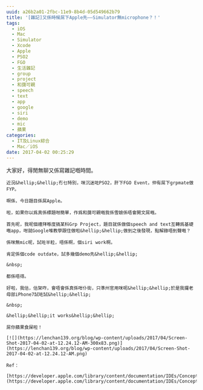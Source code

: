 ```yaml
---
uuid: a26b2a01-2fbc-11e9-8b4d-05d549662b79
title: '[雜記]又係時候屌下Apple先——Simulator無microphone？！'
tags:
  - iOS
  - Mac
  - Simulator
  - Xcode
  - Apple
  - PSO2
  - FGO
  - 生活雜記
  - group
  - project
  - 和藹可親
  - speech
  - text
  - app
  - google
  - siri
  - demo
  - mic
  - 蘋果
categories:
  - IT及Linux綜合
  - Mac／iOS
date: 2017-04-02 00:25:29
---
```


大家好，得閒無聊又係寫雜記嘅時間。

	近況&hellip;&hellip;冇乜特別，咪沉迷咗PSO2，肝下FGO Event，仲有屌下grpmate做FYP。

	啊係，今日題目係屌Apple。

	啦，如果你以爲真係標題咁簡單，作爲和藹可親嘅我係雪娘係唔會開文屌嘅。

	首先呢，我呢個禮拜喺度搞某科Grp Project，題目就係做個speech and text互轉爲基礎嘅app，咁就Google堆教學跟住做啦&hellip;&hellip;做到之後發現，點解錄唔到聲嘅？

	係咪無mic呢，試咗半粒，唔係啊，個siri work啊。

	肯定係個code outdate，試多幾個demo先&hellip;&hellip;

	&nbsp;

	都係唔得。

	好啦，我估，估架咋，會唔會係真係咁仆街，只準州官用咪呢&hellip;&hellip;於是我攞老母部iPhone7試咗試&hellip;&hellip;

	&nbsp;

	&hellip;&hellip;it works&hellip;&hellip;

	屌你蘋果食屎啦！

	[![](https://lenchan139.org/blog/wp-content/uploads/2017/04/Screen-Shot-2017-04-02-at-12.24.12-AM-300x83.png)](https://lenchan139.org/blog/wp-content/uploads/2017/04/Screen-Shot-2017-04-02-at-12.24.12-AM.png)

	Ref：

	[https://developer.apple.com/library/content/documentation/IDEs/Conceptual/iOS_Simulator_Guide/TestingontheiOSSimulator/TestingontheiOSSimulator.html](https://developer.apple.com/library/content/documentation/IDEs/Conceptual/iOS_Simulator_Guide/TestingontheiOSSimulator/TestingontheiOSSimulator.html)
